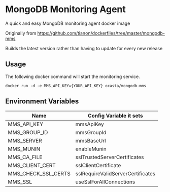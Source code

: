 MongoDB Monitoring Agent
========================

A quick and easy MongoDB monitoring agent docker image

Originally from <https://github.com/tianon/dockerfiles/tree/master/mongodb-mms>

Builds the latest version rather than having to update for every new release

Usage
-----
The following docker command will start the monitoring service.

`docker run -d -e MMS_API_KEY={YOUR_API_KEY} ocasta/mongodb-mms`

Environment Variables
-----

|  Name  | Config Variable it sets |
|--------|-------------------------|
| MMS_API_KEY | mmsApiKey |
| MMS_GROUP_ID | mmsGroupId |
| MMS_SERVER | mmsBaseUrl |
| MMS_MUNIN | enableMunin |
| MMS_CA_FILE | sslTrustedServerCertificates |
| MMS_CLIENT_CERT | sslClientCertificate |
| MMS_CHECK_SSL_CERTS | sslRequireValidServerCertificates |
| MMS_SSL | useSslForAllConnections |

